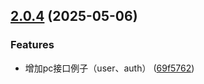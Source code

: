 ## [2.0.4](https://github.com/WorkPlusFE/js-sdk/compare/v2.0.3...v2.0.4) (2025-05-06)


### Features

* 增加pc接口例子（user、auth） ([69f5762](https://github.com/WorkPlusFE/js-sdk/commit/69f5762fa757c2f1339e04b11521fb8a35c8a3ed))




